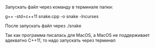 Запускать файл через команду в терминале папки:

g++ -std=c++11 snake.cpp -o snake -lncurses

После запускать файл через ./snake

Так как программа писалась для MacOS, а MacOS не поддерживает адекватно C++11, то надо запускать через терминал
